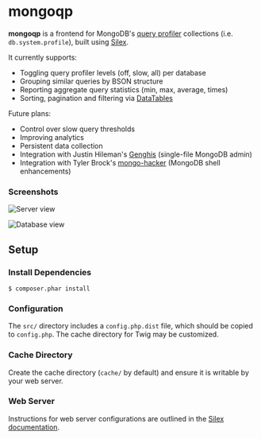 mongoqp
=======

**mongoqp** is a frontend for MongoDB's [query profiler][1] collections (i.e.
`db.system.profile`), built using [Silex][2].

It currently supports:

 * Toggling query profiler levels (off, slow, all) per database
 * Grouping similar queries by BSON structure
 * Reporting aggregate query statistics (min, max, average, times)
 * Sorting, pagination and filtering via [DataTables][3]

Future plans:

 * Control over slow query thresholds
 * Improving analytics
 * Persistent data collection
 * Integration with Justin Hileman's [Genghis][4] (single-file MongoDB admin)
 * Integration with Tyler Brock's [mongo-hacker][5] (MongoDB shell enhancements)

### Screenshots

![Server view](http://i.imgur.com/5EZbm.png)

![Database view](http://i.imgur.com/pXLc4.png)

## Setup

### Install Dependencies

    $ composer.phar install

### Configuration

The `src/` directory includes a `config.php.dist` file, which should be copied
to `config.php`. The cache directory for Twig may be customized.

### Cache Directory

Create the cache directory (`cache/` by default) and ensure it is writable by
your web server.

### Web Server

Instructions for web server configurations are outlined in the
[Silex documentation][6].

  [1]: http://www.mongodb.org/display/DOCS/Database+Profiler
  [2]: http://silex.sensiolabs.org/
  [3]: http://datatables.net/
  [4]: https://github.com/bobthecow/genghis
  [5]: https://github.com/TylerBrock/mongo-hacker
  [6]: http://silex.sensiolabs.org/doc/web_servers.html
